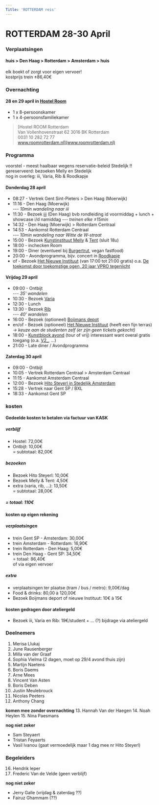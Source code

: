 ```yaml
---
Title: 'ROTTERDAM reis'
---
```


# ROTTERDAM 28-30 April

### Verplaatsingen
#### huis > Den Haag > Rotterdam > Amsterdam > huis    
elk boekt of zorgt voor eigen vervoer!     
kostprijs trein ±86,40€

### Overnachting
#### 28 en 29 april in [Hostel Room](https://www.roomrotterdam.nl/)
* 1 x 8-persoonskamer
* 1 x 4-persoonsfamiliekamer

> [Hostel ROOM Rotterdam    
  Van Vollenhovenstraat 62 3016 BK Rotterdam    
  0031 10 282 72 77    
  www.roomrotterdam.nl](www.roomrotterdam.nl)

### Programma
voorstel - meest haalbaar wegens reservatie-beleid Stedelijk !!    
gereserveerd: bezoeken Melly en Stedelijk    
nog in overleg: iii, Varia, Rib & Roodkapje
#### Donderdag 28 april
* 08:27 - Vertrek Gent Sint-Pieters > Den Haag (Moerwijk)
* 11:16 - Den Haag (Moerwijk)    
*--- 10min wandeling naar iii*
* 11:30 - Bezoek [iii](https://instrumentinventors.org) (Den Haag) bvb rondleiding id voormiddag + lunch + showcase i/d namiddag
*--- treinen elke ±15min*
* 14:32 - Den Haag (Moerwijk) > Rotterdam Centraal
* 14:53 - Aankomst Rotterdam Centraal    
*--- 10min wandeling naar Witte de W-straat*
* 15:00 - Bezoek [Kunstinstituut Melly](https://www.kunstinstituutmelly.nl/)
& [Tent](https://www.tentrotterdam.nl) (sluit 18u)
* 18:00 - inchecken Room
* 19:00 - Diner (eventueel bij [Burgertrut](https://roodkapje.org/#food-page), vegan fastfood)
* 20:00 - Avondprogramma, bijv. concert in [Roodkapje](https://roodkapje.org/)
* of - Bezoek [Het Nieuwe Instituut](https://hetnieuweinstituut.nl/) (van 17:00 tot 21:00 gratis) o.a. [De toekomst door toekomstige ogen, 20 jaar VPRO tegenlicht](https://tegenlicht.hetnieuweinstituut.nl/)

#### Vrijdag 29 april
* 09:00 - Ontbijt    
*--- 35' wandelen*
* 10:30 - Bezoek [Varia](https://varia.zone/)
* 12:30 - Lunch
* 13:30 - Bezoek [Rib](https://www.ribrib.nl/)    
*--- 40' wandelen*
* 16:00 - Bezoek (optioneel) [Boijmans depot](https://www.boijmans.nl/)
* en/of - Bezoek (optioneel) [Het Nieuwe Instituut](https://hetnieuweinstituut.nl/) (heeft een fijn terras)    
*-> keuze aan de studenten zelf (er zijn geen tickets gekocht)*
* 18:00 - [Kunstblock avond](https://kunstblock.nl/) (tour of vrij) interessant want overal gratis toegang (o.a. [V2_](https://v2.nl/), ...)
* 21:00 - Late diner / Avondprogramma

#### Zaterdag 30 april
* 09:00 - Ontbijt
* 10:05 - Vertrek Rotterdam Centraal > Amsterdam Centraal
* 11:15 - Aankomst Amsterdam Centraal
* 12:00 - Bezoek [Hito Steyerl in Stedelijk Amsterdam](https://www.stedelijk.nl/nl/tentoonstellingen/hito-steyerl)
* 15:28 - Vertrek naar Gent SP / BXL
* 18:33 - Aankomst Gent SP

### kosten
#### Gedeelde kosten te betalen via factuur van KASK
##### verblijf
* Hostel: 72,00€
* Ontbijt: 10,00€   
= subtotaal: 82,00€   

##### bezoeken
* Bezoek Hito Steyerl: 10,00€
* Bezoek Melly & Tent: 4,50€
* extra (varia, rib, ...): 13,50€    
= subtotaal: 28,00€    

##### = totaal: 110€

#### kosten op eigen rekening
##### verplaatsingen
* trein Gent SP - Amsterdam: 30,00€
* trein Amsterdam - Rotterdam: 16,90€
* trein Rotterdam - Den Haag: 5,00€
* trein Den Haag - Gent SP: 34,50€     
= totaal: 86,40€    
of via eigen vervoer

##### extra
* verplaatsingen ter plaatse (tram / bus / metro): 9,00€/dag
* Food & drinks: 80,00 à 120,00€
* Bezoek Boijmans deport of nieuwe Instituut: 10€ à 15€

#### kosten gedragen door ateliergeld
* Bezoek iii, Varia en Rib: 19€/student + ... (?) bijdrage via ateliergeld


### Deelnemers
1. Merisa Llukaj
2. June Rausenberger
3. Milla van der Graaf
4. Sophia Vielma (2 dagen, moet op 29/4 avond thuis zijn)
5. Martijn Naetens
6. Boris Daems
7. Arne Mees
8. Vincent Van Asten
9. Boris Deben
10. Justin Meulebrouck
11. Nicolas Peeters
12. Anthony Chang

**komen mee zonder overnachting**
13. Hannah Van der Haegen
14. Noah Heylen
15. Nina Paesmans

**nog niet zeker**
* Sam Steyaert
* Tristan Feyaerts
* Vasil Ivanou (gaat vermoedelijk maar 1 dag mee nr Hito Steyerl)

### Begeleiders
16. Hendrik leper
17. Frederic Van de Velde (geen verblijf)
   
**nog niet zeker**
* Jerry Galle (vrijdag & zaterdag ??)
* Fairuz Ghammam (??)
